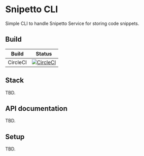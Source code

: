 # Snipetto CLI 

Simple CLI to handle Snipetto Service for storing code snippets.

## Build

| Build  | Status  | 
|---|---|
| CircleCI  | [![CircleCI](https://circleci.com/gh/opalczynski/snipetto_cli.svg?style=svg)](https://circleci.com/gh/opalczynski/snipetto_cli) |

## Stack

TBD.

## API documentation

TBD.

## Setup

TBD.
